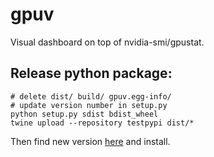 # gpuv
Visual dashboard on top of nvidia-smi/gpustat.

## Release python package:

```
# delete dist/ build/ gpuv.egg-info/
# update version number in setup.py
python setup.py sdist bdist_wheel
twine upload --repository testpypi dist/*
```
Then find new version [here](https://pypi.org/project/gpuview/#history) and install.
